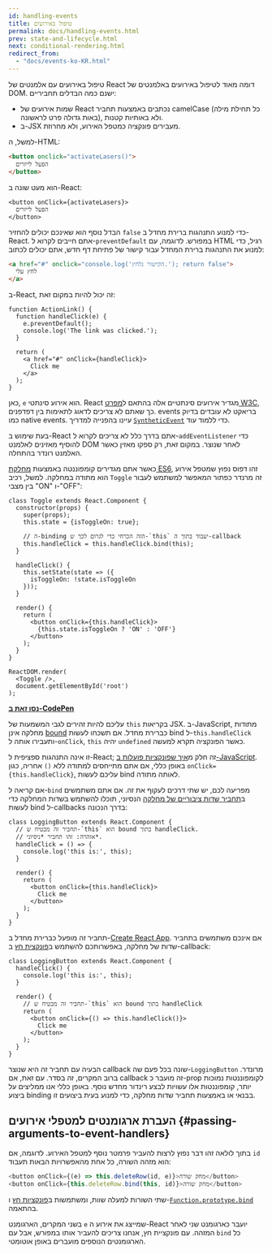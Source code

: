 ```yaml
---
id: handling-events
title: טיפול באירועים
permalink: docs/handling-events.html
prev: state-and-lifecycle.html
next: conditional-rendering.html
redirect_from:
  - "docs/events-ko-KR.html"
---
```


טיפול באירועים עם אלמנטים של React דומה מאוד לטיפול באירועים באלמנטים של DOM. ישנם כמה הבדלים תחביריים:

* שמות אירועים של React נכתבים באמצעות תחביר camelCase (כל תחילת מילה באות גדולה פרט לראשונה), ולא באותיות קטנות.
* ב-JSX מעבירים פונקציה כמטפל האירוע, ולא מחרוזת.

למשל, ה-HTML:

```html
<button onclick="activateLasers()">
  הפעל לייזרים
</button>
```

הוא מעט שונה ב-React:

```js{1}
<button onClick={activateLasers}>
  הפעל לייזרים
</button>
```

הבדל נוסף הוא שאינכם יכולים להחזיר `false` כדי למנוע התנהגות ברירת מחדל ב-React. אתם חייבים לקרוא ל-`preventDefault` במפורש. לדוגמה, עם HTML רגיל, כדי למנוע את התנהגות ברירת המחדל עבור קישור של פתיחת דף חדש, אתם יכולים לכתוב:

```html
<a href="#" onclick="console.log('הקישור נלחץ.'); return false">
  לחץ עלי
</a>
```

ב-React, זה יכול להיות במקום זאת:

```js{2-5,8}
function ActionLink() {
  function handleClick(e) {
    e.preventDefault();
    console.log('The link was clicked.');
  }

  return (
    <a href="#" onClick={handleClick}>
      Click me
    </a>
  );
}
```

כאן, `e` הוא אירוע סינתטי. React מגדיר אירועים סינתטיים אלה בהתאם ל[מפרט W3C](https://www.w3.org/TR/DOM-Level-3-Events/), כך שאתם לא צריכים לדאוג לתאימות בין דפדפנים. events בריאקט לא עובדים בדיוק כמו native events. עיינו בהפנייה למדריך [`SyntheticEvent`](/docs/events.html) כדי ללמוד עוד.

בעת שימוש ב-React אתם בדרך כלל לא צריכים לקרוא ל-`addEventListener` כדי להוסיף מאזינים לאלמנט DOM לאחר שנוצר. במקום זאת, רק ספקו מאזין כאשר האלמנט רונדר בהתחלה.

כאשר אתם מגדירים קומפוננטה באמצעות [מחלקת ES6](https://developer.mozilla.org/en/docs/Web/JavaScript/Reference/Classes), זהו דפוס נפוץ שמטפל אירוע הוא מתודה במחלקה. למשל, רכיב `Toggle` זה מרנדר כפתור המאפשר למשתמש לעבור בין מצבי "ON" ו-"OFF":

```js{6,7,10-14,18}
class Toggle extends React.Component {
  constructor(props) {
    super(props);
    this.state = {isToggleOn: true};

    // ה-binding הזה הכרחי כדי לגרום לכך ש-`this` יעבוד בתוך ה-callback
    this.handleClick = this.handleClick.bind(this);
  }

  handleClick() {
    this.setState(state => ({
      isToggleOn: !state.isToggleOn
    }));
  }

  render() {
    return (
      <button onClick={this.handleClick}>
        {this.state.isToggleOn ? 'ON' : 'OFF'}
      </button>
    );
  }
}

ReactDOM.render(
  <Toggle />,
  document.getElementById('root')
);
```

[**נסו זאת ב-CodePen**](https://codepen.io/gaearon/pen/xEmzGg?editors=0010)

עליכם להיות זהירים לגבי המשמעות של `this` בקריאות JSX. ב-JavaScript, מתודות מחלקה אינן [bound](https://developer.mozilla.org/en/docs/Web/JavaScript/Reference/Global_objects/Function/bind) כברירת מחדל. אם תשכחו לעשות bind ל-`this.handleClick` ותעבירו אותה ל-`onClick`, `this` יהיה `undefined` כאשר הפונקציה תקרא למעשה.

זו אינה התנהגות ספציפית ל-React; זה חלק מ[איך שפונקציות פועלות ב-JavaScript](https://www.smashingmagazine.com/2014/01/understanding-javascript-function-prototype-bind/). באופן כללי, אם אתם מתייחסים למתודה ללא `()` אחריה, כגון `onClick={this.handleClick}`, עליכם לעשות bind לאותה מתודה.

אם קריאה ל-`bind` מפריעה לכם, יש שתי דרכים לעקוף את זה. אם אתם משתמשים ב[תחביר שדות ציבוריים של מחלקה](https://babeljs.io/docs/plugins/transform-class-properties/) הנסיוני, תוכלו להשתמש בשדות המחלקה כדי לעשות bind ל-callbacks בדרך הנכונה:

```js{2-6}
class LoggingButton extends React.Component {
  // תחביר זה מבטיח ש-`this` הוא bound בתוך handleClick.
  // אזהרה: זהו תחביר *ניסיוני*.
  handleClick = () => {
    console.log('this is:', this);
  }

  render() {
    return (
      <button onClick={this.handleClick}>
        Click me
      </button>
    );
  }
}
```

תחביר זה מופעל כברירת מחדל ב-[Create React App](https://github.com/facebookincubator/create-react-app).
אם אינכם משתמשים בתחביר שדות של מחלקה, באפשרותכם להשתמש ב[פונקצית חץ](https://developer.mozilla.org/en/docs/Web/JavaScript/Reference/Functions/Arrow_functions) ב-callback:

```js{7-9}
class LoggingButton extends React.Component {
  handleClick() {
    console.log('this is:', this);
  }

  render() {
    // תחביר זה מבטיח ש-`this` הוא bound בתוך handleClick
    return (
      <button onClick={() => this.handleClick()}>
        Click me
      </button>
    );
  }
}
```

הבעיה עם תחביר זה היא שנוצר callback שונה בכל פעם שה-`LoggingButton` מרונדר. ברוב המקרים, זה בסדר. עם זאת, אם callback זה מועבר כ-prop לקומפוננטות נמוכות יותר, קומפוננטות אלו עשויות לבצע רינדור מחדש נוסף. באופן כללי אנו ממליצים על ביצוע binding בבנאי או באמצעות תחביר שדות מחלקה, כדי למנוע בעית ביצועים זו.

## העברת ארגומנטים למטפלי אירועים {#passing-arguments-to-event-handlers}

בתוך לולאה זהו דבר נפוץ לרצות להעביר פרמטר נוסף למטפל האירוע. לדוגמה, אם `id` הוא מזהה השורה, כל אחת מהאפשרויות הבאות תעבוד:

```js
<button onClick={(e) => this.deleteRow(id, e)}>מחק שורה</button>
<button onClick={this.deleteRow.bind(this, id)}>מחק שורה</button>
```

שתי השורות למעלה שוות, ומשתמשות ב[פונקציות חץ](https://developer.mozilla.org/en-US/docs/Web/JavaScript/Reference/Functions/Arrow_functions) ו-[`Function.prototype.bind`](https://developer.mozilla.org/en-US/docs/Web/JavaScript/Reference/Global_objects/Function/bind) בהתאמה.

בשני המקרים, הארגומנט `e` שמייצג את אירוע ה-React יועבר כארגומנט שני לאחר המזהה. עם פונקציית חץ, אנחנו צריכים להעביר אותו במפורש, אבל עם `bind` כל הארגומנטים הנוספים מועברים באופן אוטומטי.
